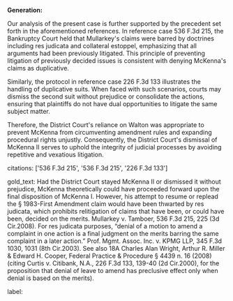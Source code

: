 **Generation:**

Our analysis of the present case is further supported by the precedent set forth in the aforementioned references. In reference case 536 F.3d 215, the Bankruptcy Court held that Mullarkey's claims were barred by doctrines including res judicata and collateral estoppel, emphasizing that all arguments had been previously litigated. This principle of preventing litigation of previously decided issues is consistent with denying McKenna's claims as duplicative.

Similarly, the protocol in reference case 226 F.3d 133 illustrates the handling of duplicative suits. When faced with such scenarios, courts may dismiss the second suit without prejudice or consolidate the actions, ensuring that plaintiffs do not have dual opportunities to litigate the same subject matter.

Therefore, the District Court's reliance on Walton was appropriate to prevent McKenna from circumventing amendment rules and expanding procedural rights unjustly. Consequently, the District Court's dismissal of McKenna II serves to uphold the integrity of judicial processes by avoiding repetitive and vexatious litigation.

citations: ['536 F.3d 215', '536 F.3d 215', '226 F.3d 133']

gold_text: Had the District Court stayed McKenna II or dismissed it without prejudice, McKenna theoretically could have proceeded forward upon the final disposition of McKenna I. However, his attempt to resume or replead the § 1983-First Amendment claim would have been thwarted by res judicata, which prohibits relitigation of claims that have been, or could have been, decided on the merits. Mullarkey v. Tamboer, 536 F.3d 215, 225 (3d Cir.2008). For res judicata purposes, “denial of a motion to amend a complaint in one action is a final judgment on the merits barring the same complaint in a later action.” Prof. Mgmt. Assoc. Inc. v. KPMG LLP, 345 F.3d 1030, 1031 (8th Cir.2003). See also 18A Charles Alan Wright, Arthur R. Miller & Edward H. Cooper, Federal Practice & Procedure § 4439 n. 16 (2008) (citing Curtis v. Citibank, N.A., 226 F.3d 133, 139-40 (2d Cir.2000), for the proposition that denial of leave to amend has preclusive effect only when denial is based on the merits).

label: 